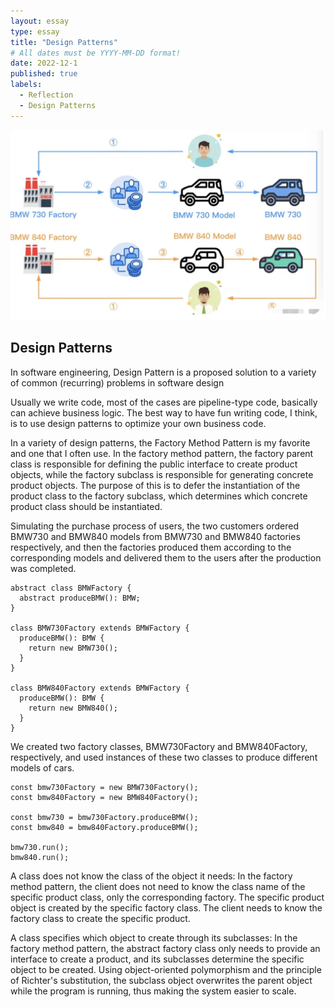 ```yaml
---
layout: essay
type: essay
title: "Design Patterns"
# All dates must be YYYY-MM-DD format!
date: 2022-12-1
published: true
labels:
  - Reflection
  - Design Patterns
---
```


<img class="img-fluid" src="../img/factory.png">

## Design Patterns
In software engineering, Design Pattern is a proposed solution to a variety of common (recurring) problems in software design

Usually we write code, most of the cases are pipeline-type code, basically can achieve business logic. The best way to have fun writing code, I think, is to use design patterns to optimize your own business code.

In a variety of design patterns, the Factory Method Pattern is my favorite and one that I often use. In the factory method pattern, the factory parent class is responsible for defining the public interface to create product objects, while the factory subclass is responsible for generating concrete product objects. The purpose of this is to defer the instantiation of the product class to the factory subclass, which determines which concrete product class should be instantiated.

Simulating the purchase process of users, the two customers ordered BMW730 and BMW840 models from BMW730 and BMW840 factories respectively, and then the factories produced them according to the corresponding models and delivered them to the users after the production was completed.

```
abstract class BMWFactory {
  abstract produceBMW(): BMW;
}

class BMW730Factory extends BMWFactory {
  produceBMW(): BMW {
    return new BMW730();
  }
}

class BMW840Factory extends BMWFactory {
  produceBMW(): BMW {
    return new BMW840();
  }
}
```

We created two factory classes, BMW730Factory and BMW840Factory, respectively, and used instances of these two classes to produce different models of cars.

```
const bmw730Factory = new BMW730Factory();
const bmw840Factory = new BMW840Factory();

const bmw730 = bmw730Factory.produceBMW();
const bmw840 = bmw840Factory.produceBMW();

bmw730.run();
bmw840.run();
```
A class does not know the class of the object it needs: In the factory method pattern, the client does not need to know the class name of the specific product class, only the corresponding factory. The specific product object is created by the specific factory class. The client needs to know the factory class to create the specific product.

A class specifies which object to create through its subclasses: In the factory method pattern, the abstract factory class only needs to provide an interface to create a product, and its subclasses determine the specific object to be created. Using object-oriented polymorphism and the principle of Richter's substitution, the subclass object overwrites the parent object while the program is running, thus making the system easier to scale.
